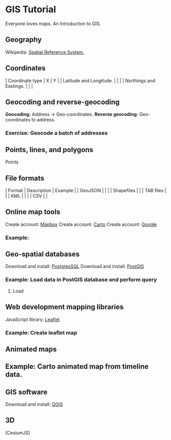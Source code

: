 # GIS Tutorial
Everyone loves maps.  An Introduction to GIS.


## Geography


Wikipedia: [Spatial Reference System.](https://en.wikipedia.org/wiki/Spatial_reference_system)


## Coordinates

| Coordinate type | X | Y |
| Latitude and Longitude. |  |  |
| Northings and Eastings. |  |  |

## Geocoding and reverse-geocoding

**Geocoding:** Address -> Geo-coordinates.
**Reverse geocoding:** Geo-coordinates to address.

### Exercise: Geocode a batch of addresses

## Points, lines, and polygons

Points



## File formats

| Format | Description | Example |
| GeoJSON |  |  |
| Shapefiles |  |
| TAB files |  |
| KML |  |   |
| CSV |   |


## Online map tools

Create account: [Mapbox]()
Create account: [Carto]()
Create account: [Google]()

### Example: 


## Geo-spatial databases

Download and install: [PostgresSQL]()
Download and install: [PostGIS]()

### Example: Load data in PostGIS database and perform query
1. Load 

## Web development mapping libraries

JavaScript library: [Leaflet]()


### Example: Create leaflet map


## Animated maps

## Example: Carto animated map from timeline data.


## GIS software

Download and install: [QGIS]()

## 3D


[CesiumJS]


